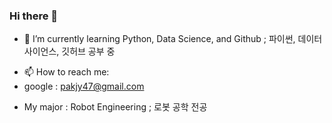 ### Hi there 👋

<!-- 
**JustinP2023/JustinP2023** is a ✨ _special_ ✨ repository because its `README.md` (this file) appears on your GitHub profile.

Here are some ideas to get you started: -->


<!-- - 🔭 I’m currently working on ...  -->
- 🌱 I’m currently learning Python, Data Science, and Github  ; 파이썬, 데이터 사이언스, 깃허브 공부 중
<!-- - 👯 I’m looking to collaborate on ...
- 🤔 I’m looking for help with ...
<!-- - 💬 Ask me about ... -->
- 📫 How to reach me: 
 - google : pakjy47@gmail.com
<!-- - 😄 Pronouns: ... 
- ⚡ Fun fact: ... -->
- My major : Robot Engineering  ; 로봇 공학 전공
